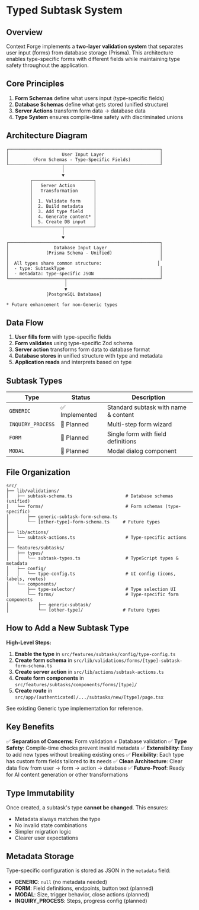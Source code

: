 # Typed Subtask System

## Overview

Context Forge implements a **two-layer validation system** that separates user input (forms) from database storage (Prisma). This architecture enables type-specific forms with different fields while maintaining type safety throughout the application.

## Core Principles

1. **Form Schemas** define what users input (type-specific fields)
2. **Database Schemas** define what gets stored (unified structure)
3. **Server Actions** transform form data → database data
4. **Type System** ensures compile-time safety with discriminated unions

## Architecture Diagram

```
┌─────────────────────────────────────────────────────────┐
│                    User Input Layer                     │
│         (Form Schemas - Type-Specific Fields)           │
└────────────────────┬────────────────────────────────────┘
                     │
                     ▼
         ┌───────────────────────┐
         │   Server Action       │
         │   Transformation      │
         │                       │
         │  1. Validate form     │
         │  2. Build metadata    │
         │  3. Add type field    │
         │  4. Generate content* │
         │  5. Create DB input   │
         └───────────┬───────────┘
                     │
                     ▼
┌─────────────────────────────────────────────────────────┐
│                 Database Input Layer                    │
│              (Prisma Schema - Unified)                  │
│                                                         │
│  All types share common structure:                     │
│  - type: SubtaskType                                    │
│  - metadata: type-specific JSON                         │
└─────────────────────┬───────────────────────────────────┘
                      │
                      ▼
               [PostgreSQL Database]

* Future enhancement for non-Generic types
```

## Data Flow

1. **User fills form** with type-specific fields
2. **Form validates** using type-specific Zod schema
3. **Server action** transforms form data to database format
4. **Database stores** in unified structure with type and metadata
5. **Application reads** and interprets based on type

## Subtask Types

| Type | Status | Description |
|------|--------|-------------|
| `GENERIC` | ✅ Implemented | Standard subtask with name & content |
| `INQUIRY_PROCESS` | 🔄 Planned | Multi-step form wizard |
| `FORM` | 🔄 Planned | Single form with field definitions |
| `MODAL` | 🔄 Planned | Modal dialog component |

## File Organization

```
src/
├── lib/validations/
│   ├── subtask-schema.ts                    # Database schemas (unified)
│   └── forms/                               # Form schemas (type-specific)
│       ├── generic-subtask-form-schema.ts
│       └── [other-type]-form-schema.ts     # Future types
│
├── lib/actions/
│   └── subtask-actions.ts                   # Type-specific actions
│
├── features/subtasks/
│   ├── types/
│   │   └── subtask-types.ts                 # TypeScript types & metadata
│   ├── config/
│   │   └── type-config.ts                   # UI config (icons, labels, routes)
│   └── components/
│       ├── type-selector/                   # Type selection UI
│       └── forms/                           # Type-specific form components
│           ├── generic-subtask/
│           └── [other-type]/               # Future types
```

## How to Add a New Subtask Type

**High-Level Steps:**

1. **Enable the type** in `src/features/subtasks/config/type-config.ts`
2. **Create form schema** in `src/lib/validations/forms/[type]-subtask-form-schema.ts`
3. **Create server action** in `src/lib/actions/subtask-actions.ts`
4. **Create form components** in `src/features/subtasks/components/forms/[type]/`
5. **Create route** in `src/app/(authenticated)/.../subtasks/new/[type]/page.tsx`

See existing Generic type implementation for reference.

## Key Benefits

✅ **Separation of Concerns**: Form validation ≠ Database validation
✅ **Type Safety**: Compile-time checks prevent invalid metadata
✅ **Extensibility**: Easy to add new types without breaking existing ones
✅ **Flexibility**: Each type has custom form fields tailored to its needs
✅ **Clean Architecture**: Clear data flow from user → form → action → database
✅ **Future-Proof**: Ready for AI content generation or other transformations

## Type Immutability

Once created, a subtask's type **cannot be changed**. This ensures:
- Metadata always matches the type
- No invalid state combinations
- Simpler migration logic
- Clearer user expectations

## Metadata Storage

Type-specific configuration is stored as JSON in the `metadata` field:
- **GENERIC**: `null` (no metadata needed)
- **FORM**: Field definitions, endpoints, button text (planned)
- **MODAL**: Size, trigger behavior, close actions (planned)
- **INQUIRY_PROCESS**: Steps, progress config (planned)
